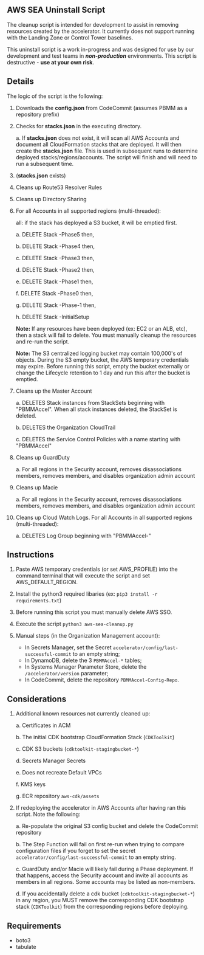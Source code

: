 ## AWS SEA Uninstall Script

The cleanup script is intended for development to assist in removing resources created by the accelerator. It currently does not support running with the Landing Zone or Control Tower baselines.

This uninstall script is a work in-progress and was designed for use by our development and test teams in **_non-production_** environments. This script is destructive - **use at your own risk**.

## Details

The logic of the script is the following:

1. Downloads the **config.json** from CodeCommit (assumes PBMM as a repository prefix)

2. Checks for **stacks.json** in the executing directory.

   a. If **stacks.json** does not exist, it will scan all AWS Accounts and document all CloudFormation stacks that are deployed. It will then create the **stacks.json** file. This is used in subsequent runs to determine deployed stacks/regions/accounts. The script will finish and will need to run a subsequent time.

3. (**stacks.json** exists)

4. Cleans up Route53 Resolver Rules

5. Cleans up Directory Sharing

6. For all Accounts in all supported regions (multi-threaded):

   all: if the stack has deployed a S3 bucket, it will be emptied first.

   a. DELETE Stack -Phase5 then,

   b. DELETE Stack -Phase4 then,

   c. DELETE Stack -Phase3 then,

   d. DELETE Stack -Phase2 then,

   e. DELETE Stack -Phase1 then,

   f. DELETE Stack -Phase0 then,

   g. DELETE Stack -Phase-1 then,

   h. DELETE Stack -InitialSetup

   **Note:** If any resources have been deployed (ex: EC2 or an ALB, etc), then a stack will fail to delete. You must manually cleanup the resources and re-run the script.

   **Note:** The S3 centralized logging bucket may contain 100,000's of objects. During the S3 empty bucket, the AWS temporary credentials may expire. Before running this script, empty the bucket externally or change the Lifecycle retention to 1 day and run this after the bucket is emptied.

7. Cleans up the Master Account

   a. DELETES Stack instances from StackSets beginning with "PBMMAccel". When all stack instances deleted, the StackSet is deleted.

   b. DELETES the Organization CloudTrail

   c. DELETES the Service Control Policies with a name starting with "PBMMAccel"

8. Cleans up GuardDuty

   a. For all regions in the Security account, removes disassociations members, removes members, and disables organization admin account

9. Cleans up Macie

   a. For all regions in the Security account, removes disassociations members, removes members, and disables organization admin account

10. Cleans up Cloud Watch Logs. For all Accounts in all supported regions (multi-threaded):

    a. DELETES Log Group beginning with "PBMMAccel-"

## Instructions

1. Paste AWS temporary credentials (or set AWS_PROFILE) into the command terminal that will execute the script and set AWS_DEFAULT_REGION.

2. Install the python3 required libaries (ex: `pip3 install -r requirements.txt`)

3. Before running this script you must manually delete AWS SSO.

4. Execute the script `python3 aws-sea-cleanup.py`
5. Manual steps (in the Organization Management account):
   - In Secrets Manager, set the Secret `accelerator/config/last-successful-commit` to an empty string;
   - In DynamoDB, delete the 3 `PBMMAccel-*` tables;
   - In Systems Manager Parameter Store, delete the `/accelerator/version` parameter;
   - In CodeCommit, delete the repository `PBMMAccel-Config-Repo`.

## Considerations

1. Additional known resources not currently cleaned up:

   a. Certificates in ACM

   b. The initial CDK bootstrap CloudFormation Stack (`CDKToolkit`)

   c. CDK S3 buckets (`cdktoolkit-stagingbucket-*`)

   d. Secrets Manager Secrets

   e. Does not recreate Default VPCs

   f. KMS keys

   g. ECR repository `aws-cdk/assets`

2. If redeploying the accelerator in AWS Accounts after having ran this script. Note the following:

   a. Re-populate the original S3 config bucket and delete the CodeCommit repository

   b. The Step Function will fail on first re-run when trying to compare configuration files if you forget to set the secret `accelerator/config/last-successful-commit` to an empty string.

   c. GuardDuty and/or Macie will likely fail during a Phase deployment. If that happens, access the Security account and invite all accounts as members in all regions. Some accounts may be listed as non-members.

   d. If you accidentally delete a cdk bucket (`cdktoolkit-stagingbucket-*`) in any region, you MUST remove the corresponding CDK bootstrap stack (`CDKToolkit`) from the corresponding regions before deploying.

## Requirements

- boto3
- tabulate
